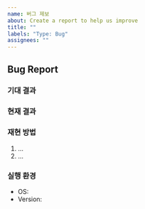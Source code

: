 ```yaml
---
name: 버그 제보
about: Create a report to help us improve
title: ""
labels: "Type: Bug"
assignees: ""
---
```

## Bug Report

### 기대 결과

### 현재 결과

### 재현 방법

1. ...
2. ...

### 실행 환경

- OS:
- Version:
